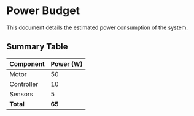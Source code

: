 # Power Budget

This document details the estimated power consumption of the system.

## Summary Table

| Component  | Power (W) |
| ---------- | --------- |
| Motor      | 50        |
| Controller | 10        |
| Sensors    | 5         |
| **Total**  | **65**    |
